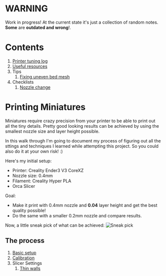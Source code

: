 # WARNING
Work in progress! At the current state it's just a collection of random notes. **Some** are **outdated and wrong**!.

# Contents
1. [Printer tuning log](log/log.md)
1. [Useful resources](useful-resources/index.md)
1. Tips
   1. [Fixing uneven bed mesh]()
1. Checklists
   1. [Nozzle change](checklists/nozzle-change.md)

# Printing Miniatures

Miniatures require crazy precision from your printer to be able to print out all the tiny details. Pretty good looking results can be achieved by using the smallest nozzle size and layer height possible.

In this walk through I'm going to document my process of figuring out all the sttings and techniques I learned while attempting this project. So you could also do it at your own risk! :)

Here's my initial setup:
- Printer: Creality Ender3 V3 CoreXZ
- Nozzle size: 0.4mm
- Filament: Creality Hyper PLA
- Orca Slicer

Goal:
* Make it print with 0.4mm nozzle and **0.04** layer height and get the best quality possible! 
* Do the same with a smaller 0.2mm nozzle and compare results.


Now, a little sneak pick of what can be achieved:
![Sneak pick](sneak-pick.png)

## The process
1. [Basic setup](04lh-basics/index.md)
2. [Calibration](04lh-calibration/index.md)
3. Slicer Settings
   1. [Thin walls](04lh-slicer-settings-thin-walls/index.md)